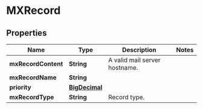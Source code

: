 # MXRecord

## Properties
Name | Type | Description | Notes
------------ | ------------- | ------------- | -------------
**mxRecordContent** | **String** | A valid mail server hostname. | 
**mxRecordName** | **String** |  | 
**priority** | [**BigDecimal**](BigDecimal.md) |  | 
**mxRecordType** | **String** | Record type. | 
